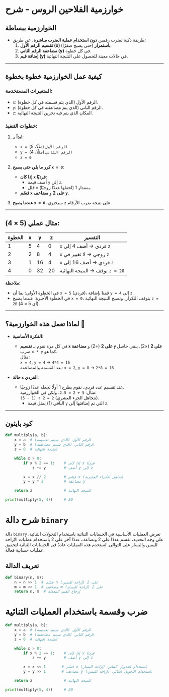 
# خوارزمية الفلاحين الروس - شرح

## الخوارزمية ببساطة

- طريقة ذكية لضرب رقمين **دون استخدام عملية الضرب مباشرة**، عن طريق:
  1. **تقسيم الرقم الأول (x) باستمرار** (حتى يصبح صفرًا).
  2. **مضاعفة الرقم الثاني (y)** في كل خطوة.
  3. **إضافة قيم (y)** في حالات معينة للحصول على النتيجة النهائية.

---

## كيفية عمل الخوارزمية خطوة بخطوة

### المتغيرات المستخدمة:
- `x`: الرقم الأول (الذي يتم قسمته في كل خطوة).
- `y`: الرقم الثاني (الذي يتم مضاعفته في كل خطوة).
- `z`: المكان الذي يتم فيه تخزين النتيجة النهائية.

### خطوات التنفيذ:

1. **ابدأ بـ**:
   - `x = الرقم الأول` (مثلًا، 5)
   - `y = الرقم الثاني` (مثلًا، 4)
   - `z = 0`

2. **كرر ما يلي حتى يصبح `x = 0`**:
   - **إذا كان `x` فرديًا**:
     - أضف قيمة `y` إلى `z`.
     - قلل `x` بمقدار 1 (لجعلها عددًا زوجيًا).
   - **قسّم `x` على 2** و **مضاعف `y`**.

3. **عندما يصبح `x = 0`**، سيحتوي `z` على نتيجة ضرب الأرقام.

---

## مثال عملي (5 × 4):

| الخطوة | x   | y   | z   | التفسير                       |
|--------|-----|-----|-----|-------------------------------|
| 1      | 5   | 4   | 0   | `x` فردي → أضف 4 إلى `z`     |
| 2      | 2   | 8   | 4   | `x` زوجي → لا تغيير في `z`    |
| 3      | 1   | 16  | 4   | `x` فردي → أضف 16 إلى `z`    |
| 4      | 0   | 32  | 20  | توقف → النتيجة النهائية `z = 20` |

**ملاحظة**:

- في الخطوة الأولى: بما أن `x = 5` (فردي)، قمنا بإضافة `y = 4` إلى `z`.
- في الخطوة الأخيرة: عندما يصبح `x = 0`، يتوقف التكرار، وتصبح النتيجة النهائية `z = 20` (أي 5 × 4).

---

## لماذا تعمل هذه الخوارزمية؟ 🧐

- **الفكرة الأساسية**:
  - في كل مرة نقوم بـ **تقسيم `x` على 2** (÷2) و **مضاعفة `y` على 2** (×2)، يبقى حاصل ضرب `x * y` كما هو.  
    مثال:  
    `x = 4`, `y = 4` → `4*4 = 16`  
    بعد القسمة والمضاعفة: `x = 2`, `y = 8` → `2*8 = 16`

- **حالة `x` الفردي**:
  - عند تقسيم عدد فردي، نقوم بطرح 1 أولًا لجعله عددًا زوجيًا.  
    مثال: `5 ÷ 2 = 2.5`، ولكن في الخوارزمية:  
    `(5 - 1) ÷ 2 = 2` (نتجاهل الجزء العشري).  
    - الباقي (1) يمثل قيمة `y` التي تم إضافتها إلى `z`.

---

## كود بايثون

```python
def multiply(a, b):
    x = a  # الرقم الأول (الذي سيتم تقسيمه)
    y = b  # الرقم الثاني (الذي سيتم مضاعفته)
    z = 0  # النتيجة النهائية

    while x > 0:
        if x % 2 == 1:    # إذا كان x فرديًا
            z += y        # أضف y إلى z

        x = x // 2        # قسّم x (تجاهل الأجزاء العشرية)
        y = y * 2         # مضاعفة y

    return z              # النتيجة النهائية

print(multiply(5, 4))     # 20

```

# شرح دالة `binary`

دالة `binary` تعرض العمليات الأساسية في الحسابات الثنائية باستخدام التحولات الثنائية. على وجه التحديد، تقسم عددًا على 2 وتضاعف عددًا آخر على 2 باستخدام عمليات الإزاحة لليمين واليسار على التوالي. تُستخدم هذه العمليات عادةً في الحسابات الثنائية لتحقيق عمليات حسابية فعالة.

## تعريف الدالة

```python
def binary(n, m):
    n = n >> 1  # قسّم n على 2 (إزاحة لليمين)
    m = m << 1  # مضاعف m على 2 (إزاحة لليسار)
    return n, m  # إرجاع القيم المعدلة
```

# ضرب وقسمة باستخدام العمليات الثنائية

```python
def multiply(a, b):
    x = a  # الرقم الأول (الذي سيتم تقسيمه)
    y = b  # الرقم الثاني (الذي سيتم مضاعفته)
    z = 0  # النتيجة النهائية

    while x > 0:
        if x % 2 == 1:    # إذا كان x فرديًا
            z += y        # أضف y إلى z

        x = x << 1       # قسّم x باستخدام التحويل الثنائي (إزاحة لليسار)
        y = y >> 1       # مضاعف y باستخدام التحويل الثنائي (إزاحة لليمين)

    return z              # النتيجة النهائية

print(multiply(5, 4))     # 20

```

